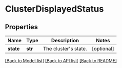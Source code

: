 # ClusterDisplayedStatus

## Properties
Name | Type | Description | Notes
------------ | ------------- | ------------- | -------------
**state** | **str** | The cluster&#x27;s state. | [optional] 

[[Back to Model list]](../README.md#documentation-for-models) [[Back to API list]](../README.md#documentation-for-api-endpoints) [[Back to README]](../README.md)


